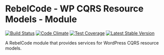 # RebelCode - WP CQRS Resource Models - Module

[![Build Status](https://travis-ci.org/RebelCode/rcmod-wp-cqrs.svg?branch=develop)](https://travis-ci.org/RebelCode/rcmod-wp-cqrs)
[![Code Climate](https://codeclimate.com/github/RebelCode/rcmod-wp-cqrs/badges/gpa.svg)](https://codeclimate.com/github/RebelCode/rcmod-wp-cqrs)
[![Test Coverage](https://codeclimate.com/github/RebelCode/rcmod-wp-cqrs/badges/coverage.svg)](https://codeclimate.com/github/RebelCode/rcmod-wp-cqrs/coverage)
[![Latest Stable Version](https://poser.pugx.org/rebelcode/rcmod-wp-cqrs/version)](https://packagist.org/packages/rebelcode/rcmod-wp-cqrs)

A RebelCode module that provides services for WordPress CQRS resource models.
